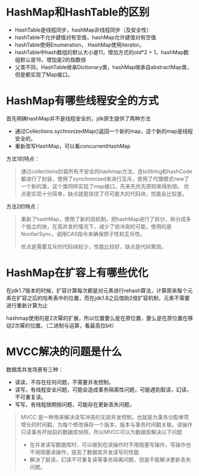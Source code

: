 # HashMap和HashTable的区别

* HashTable是线程同步，hashMap非线程同步（及安全性）
* hashTable不允许键值对有空值，hashMap允许键值对有空值
* hashTable使用Enumeration， HashMap使用iterator。
* hashTable中hash数组的默认大小是11，增加方式的old*2 + 1，hashMap数组默认是16，增加是2的指数倍
* 父类不同，HashTable继承Dictionary类，hashMap继承自abstractMap类，但是都实现了Map接口。





# HashMap有哪些线程安全的方式

首先明确hashMap并不是线程安全的，jdk原生提供了两种方法

* 通过Collections.sychronizedMap()返回一个新的map，这个新的map是线程安全的。
* 重新改写HashMap，可以看concurrentHashMap



方法1的特点：

> 通过collections封装所有不安全的hashmap方法，连toString和hashCode都进行了封装，使用了synchronized来进行互斥，使用了代理模式new了一个新的类，这个类同样实现了map接口，先来先优先原则来得到锁。 优点是实现十分简单，缺点就是锁住了尽可能大的代码块，性能会比较差。

方法2的特点：

> 重新了hashMap，使用了新的锁机制，把hashMap进行了拆分，拆分成多个独立的快，在高并发的情况下，减少了锁冲突的可能，使用的是NonfairSync，调用CAS指令来确保原子性和互斥性。
>
> 优点是需要互斥的代码块较少，性能比较好，缺点是代码繁琐。



# HashMap在扩容上有哪些优化

在jdk1.7版本的时候，扩容计算每次都是对元素进行rehash算法，计算原来每个元素在扩容之后的哈希表中的位置，而在jdk1.8之后借助2倍扩容机制，元素不需要进行重新计算为止



hashmap使用的是2次幂的扩展，所以位置要么是在原位置，要么是在原位置在移动2次幂的位置。（二进制与运算，看最高位bit）





# MVCC解决的问题是什么

数据库并发场景有三种：

* 读读，不存在任何问题，不需要并发控制。
* 读写，有线程安全问题，可能会造成事务隔离性问题，可能遇到脏读，幻读，不可重复读。
* 写写，有线程按期按问题，可能存在更新丢失问题。

> MVCC 是一种用来解决读写冲突的无锁并发控制，也就是为事务分配单项增长的时间戳，为每个修改保存一个版本，版本与事务时间戳关联。读操作只读事务开始前的数据库快照，所以MVCC可以为数据库解决以下问题
>
> * 在并发读写数据库时，可以做到在读操作时不用阻塞写操作，写操作也不用阻塞读操作，提高了数据库并发读写的性能
> * 解决了脏读，幻读不可重复读等事务隔离问题，但是不能解决更新丢失问题。
